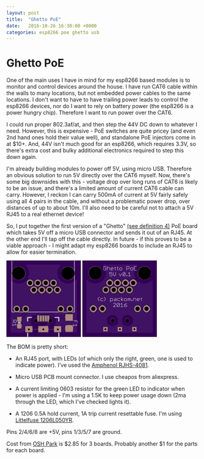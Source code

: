 ```yaml
---
layout: post
title:  "Ghetto PoE"
date:   2016-10-26 16:30:00 +0000
categories: esp8266 poe ghetto usb
---
```


# Ghetto PoE

One of the main uses I have in mind for my esp8266 based modules is to monitor and control devices around the house.  I have run CAT6 cable within the walls to many locations, but not embedded power cables to the same locations.  I don't want to have to have trailing power leads to control the esp8266 devices, nor do I want to rely on battery power (the esp8266 is a power hungry chip).  Therefore I want to run power over the CAT6.

I could run proper 802.3af/at, and then step the 44V DC down to whatever I need.  However, this is expensive - PoE switches are quite pricey (and even 2nd hand ones hold their value well), and standalone PoE injectors come in at $10+.  And, 44V isn't much good for an esp8266, which requires 3.3V, so there's extra cost and bulky additional electronics required to step this down again.

I'm already building modules to power off 5V, using micro USB.  Therefore an obvious solution to run 5V directly over the CAT6 myself.  Now, there's some big downsides with this - voltage drop over long runs of CAT6 is likely to be an issue, and there's a limited amount of current CAT6 cable can carry.  However, I reckon I can carry 500mA of current at 5V fairly safely using all 4 pairs in the cable, and without a problematic power drop, over distances of up to about 10m.  I'll also need to be careful not to attach a 5V RJ45 to a real ethernet device!

So, I put together the first version of a "Ghetto" [(see definition 4)](https://www.urbandictionary.com/define.php?term=ghetto) PoE board which takes 5V off a micro USB connector and sends it out of an RJ45.  At the other end I'll tap off the cable directly.  In future - if this proves to be a viable approach - I might adapt my esp8266 boards to include an RJ45 to allow for easier termination.

<a target="_blank" href="https://oshpark.com/shared_projects/yyvMDXC1"><img src="/static/img/ghetto%20poe%205v%20v0.1%20front.png" alt="Ghetto PoE 5V v0.1 front"/></a>
<a target="_blank" href="https://oshpark.com/shared_projects/yyvMDXC1"><img src="/static/img/ghetto%20poe%205v%20v0.1%20back.png" alt="Ghetto PoE 5V v0.1 rear"/></a>

The BOM is pretty short:

* An RJ45 port, with LEDs (of which only the right, green, one is used to indicate power).  I've used the [Amphenol RJHS-4081](http://uk.rs-online.com/web/p/rj45-connectors/2578779/).

* Micro USB PCB mount connector.  I use cheapos from aliexpress.

* A current limiting 0603 resistor for the green LED to indicator when power is applied - I'm using a 1.5K to keep power usage down (2ma through the LED, which I've checked lights it).

* A 1206 0.5A hold current, 1A trip current resettable fuse.  I'm using [Littelfuse 1206L050YR](http://uk.rs-online.com/web/p/resettable-surface-mount-fuses/7874198/).

Pins 2/4/6/8 are +5V, pins 1/3/5/7 are ground.

Cost from [OSH Park](https://oshpark.com/) is $2.85 for 3 boards.  Probably another $1 for the parts for each board.